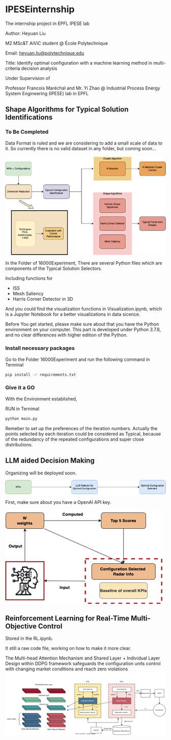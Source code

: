 # IPESEinternship

The internship project in EPFL IPESE lab

Author: 
Heyuan Liu 

M2 MSc&T AiViC student @ École Polytechnique 

Email: heyuan.liu@polytechnique.edu 

Title: Identify optimal configuration with a machine learning method in multi-criteria decision analysis

Under Supervision of 

Professor Francois Maréchal and Mr. Yi Zhao @ Industrial Process Energy System Engineering (IPESE) lab in EPFL

## Shape Algorithms for Typical Solution Identifications
### To Be Completed
Data Format is ruled and we are considering to add a small scale of data to it. So currently there is no valid dataset in any folder, but coming soon...


![Methodology for Typical Solution Identifications](IMGforMD/Progress.png)


In the Folder of 16000Experiment, There are several Python files which are components of the Typical Solution Selectors. 

Including functions for
  - ISS 
  - Mesh Saliency
  - Harris Corner Detector in 3D

And you could find the visualization functions in Visualization.ipynb, which is a Jupyter Notebook for a better visualizations in data sicence.

Before You get started, please make sure about that you have the Python environment on your computer. This part is developed under Python 3.7.8, and no clear differences with higher edition of the Python.

### Install necessary packages 
Go to the Folder 16000Experiment and run the following command in Terminal

```bash
pip install -r requirements.txt
```
### Give it a GO
With the Environment established, 

RUN in Ternimal
```bash
python main.py
```

Remeber to set up the preferences of the iteration numbers. Actually the points selected by each iteration could be considered as Typical, because of the redundancy of the repeated configurations and super close distributions.

## LLM aided Decision Making

Organizing will be deployed soon.

![Methodology for LLM Solution Identifications](IMGforMD/LLM_progress.png)

First, make sure about you have a OpenAI API key.

![Self-iterative LLM aided Decision Making](IMGforMD/LLMinteraction.png)

## Reinforcement Learning for Real-Time Multi-Objective Control

Stored in the RL.ipynb.

It still a raw code file, working on how to make it more clear.

The Multi-head Attention Mechanism and Shared Layer + Individual Layer Design within DDPG framework safeguards the configuration units control with changing market conditions and reach zero violations
![DDPG framework for Multi-Objective Control](IMGforMD/DDPGwithattention.svg)
